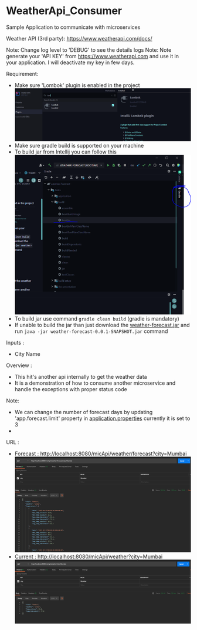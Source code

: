 # WeatherApi_Consumer

Sample Application to communicate with microservices

Weather API (3rd party): https://www.weatherapi.com/docs/

Note: Change log level to 'DEBUG' to see the details logs Note: Note generate your 'API KEY'
from  https://www.weatherapi.com and use it in your application. I will deactivate my key in few days.

Requirement:

- Make sure 'Lombok' plugin is enabled in the project ![img_2.png](img_2.png)
- Make sure gradle build is supported on your machine
- To build jar from Intellij you can follow this ![img_3.png](img_3.png)
- To build jar use command `gradle clean build` (gradle is mandatory)
- If unable to build the jar than just download the [weather-forecast.jar](release/weather-forecast-0.0.1-SNAPSHOT.jar)
  and run `java -jar weather-forecast-0.0.1-SNAPSHOT.jar` command

Inputs :

- City Name

Overview :

- This hit's another api internally to get the weather data
- It is a demonstration of how to consume another microservice and handle the exceptions with proper status code

Note:

- We can change the number of forecast days by updating 'app.forecast.limit' property
  in [application.properties](src/main/resources/application.properties) currently it is set to 3
-

URL :

- Forecast : http://localhost:8080/micApi/weather/forecast?city=Mumbai ![img.png](img.png)
- Current : http://localhost:8080/micApi/weather?city=Mumbai ![img_1.png](img_1.png)
